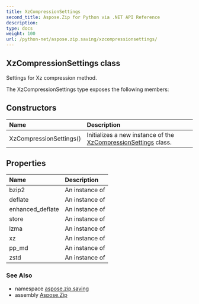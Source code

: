 ```yaml
---
title: XzCompressionSettings
second_title: Aspose.Zip for Python via .NET API Reference
description: 
type: docs
weight: 100
url: /python-net/aspose.zip.saving/xzcompressionsettings/
---
```


## XzCompressionSettings class

Settings for Xz compression method.

The XzCompressionSettings type exposes the following members:
## Constructors
| Name | Description |
| :- | :- |
|XzCompressionSettings()|Initializes a new instance of the [XzCompressionSettings](/zip/python-net/aspose.zip.saving/xzcompressionsettings/) class.|
## Properties
| Name | Description |
| :- | :- |
|bzip2|An instance of|
|deflate|An instance of|
|enhanced_deflate|An instance of|
|store|An instance of|
|lzma|An instance of|
|xz|An instance of|
|pp_md|An instance of|
|zstd|An instance of|

### See Also

* namespace [aspose.zip.saving](/zip/python-net/aspose.zip.saving/)
* assembly [Aspose.Zip](/zip/python-net/)


